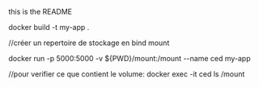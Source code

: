 ﻿this is the README



 docker build -t  my-app .
 
 //créer un repertoire de stockage en bind mount
 
 docker run -p 5000:5000 -v ${PWD}/mount:/mount --name ced my-app

//pour verifier ce que contient le volume:
 docker exec -it ced ls /mount

